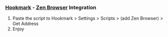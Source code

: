 ### [Hookmark](https://hookproductivity.com/) - [Zen Browser](https://zen-browser.app/) Integration

  1. Paste the script to Hookmark > Settings > Scripts > (add Zen Browser) > Get Address
  2. Enjoy
